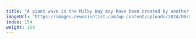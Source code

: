 ```yaml
---
title: "A giant wave in the Milky Way may have been created by another galaxy"
imageUrl: "https://images.newscientist.com/wp-content/uploads/2024/08/23134600/SEI_218332397.jpg?width=788"
index: 154
weight: 154
---
```

